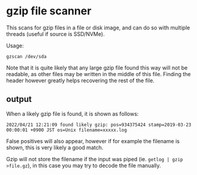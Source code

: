 # gzip file scanner

This scans for gzip files in a file or disk image, and can do so with multiple threads (useful if source is SSD/NVMe).

Usage:

	gzscan /dev/sda

Note that it is quite likely that any large gzip file found this way will not be readable, as other files may be written in the middle of this file. Finding the header however greatly helps recovering the rest of the file.

## output

When a likely gzip file is found, it is shown as follows:

	2022/04/21 12:21:09 found likely gzip: pos=934375424 stamp=2019-03-23 00:00:01 +0900 JST os=Unix filename=xxxxx.log

False positives will also appear, however if for example the filename is shown, this is very likely a good match.

Gzip will not store the filename if the input was piped (ie. `getlog | gzip >file.gz`), in this case you may try to decode the file manually.
